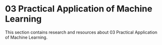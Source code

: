 # 03 Practical Application of Machine Learning

This section contains research and resources about 03 Practical Application of Machine Learning.